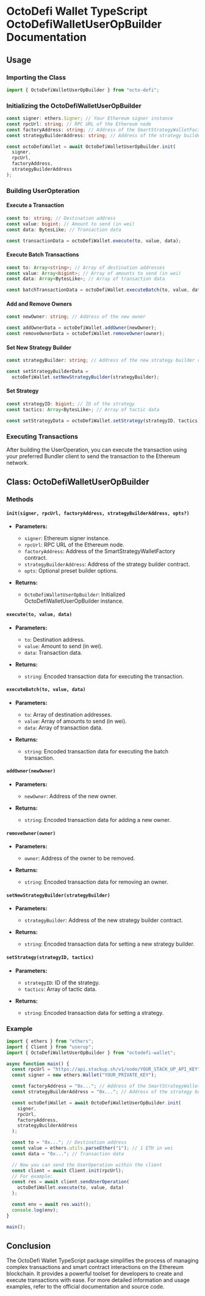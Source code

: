 # OctoDefi Wallet TypeScript OctoDefiWalletUserOpBuilder Documentation

## Usage

### Importing the Class

```typescript
import { OctoDefiWalletUserOpBuilder } from "octo-defi";
```

### Initializing the OctoDefiWalletUserOpBuilder

```typescript
const signer: ethers.Signer; // Your Ethereum signer instance
const rpcUrl: string; // RPC URL of the Ethereum node
const factoryAddress: string; // Address of the SmartStrategyWalletFactory contract
const strategyBuilderAddress: string; // Address of the strategy builder contract

const octoDefiWallet = await OctoDefiWalletUserOpBuilder.init(
  signer,
  rpcUrl,
  factoryAddress,
  strategyBuilderAddress
);
```

### Building UserOpteration

#### Execute a Transaction

```typescript
const to: string; // Destination address
const value: bigint; // Amount to send (in wei)
const data: BytesLike; // Transaction data

const transactionData = octoDefiWallet.execute(to, value, data);
```

#### Execute Batch Transactions

```typescript
const to: Array<string>; // Array of destination addresses
const value: Array<bigint>; // Array of amounts to send (in wei)
const data: Array<BytesLike>; // Array of transaction data

const batchTransactionData = octoDefiWallet.executeBatch(to, value, data);
```

#### Add and Remove Owners

```typescript
const newOwner: string; // Address of the new owner

const addOwnerData = octoDefiWallet.addOwner(newOwner);
const removeOwnerData = octoDefiWallet.removeOwner(owner);
```

#### Set New Strategy Builder

```typescript
const strategyBuilder: string; // Address of the new strategy builder contract

const setStrategyBuilderData =
  octoDefiWallet.setNewStrategyBuilder(strategyBuilder);
```

#### Set Strategy

```typescript
const strategyID: bigint; // ID of the strategy
const tactics: Array<BytesLike>; // Array of tactic data

const setStrategyData = octoDefiWallet.setStrategy(strategyID, tactics);
```

### Executing Transactions

After building the UserOperation, you can execute the transaction using your preferred Bundler client to send the transaction to the Ethereum network.

## Class: OctoDefiWalletUserOpBuilder

### Methods

#### `init(signer, rpcUrl, factoryAddress, strategyBuilderAddress, opts?)`

- **Parameters:**

  - `signer`: Ethereum signer instance.
  - `rpcUrl`: RPC URL of the Ethereum node.
  - `factoryAddress`: Address of the SmartStrategyWalletFactory contract.
  - `strategyBuilderAddress`: Address of the strategy builder contract.
  - `opts`: Optional preset builder options.

- **Returns:**
  - `OctoDefiWalletUserOpBuilder`: Initialized OctoDefiWalletUserOpBuilder instance.

#### `execute(to, value, data)`

- **Parameters:**

  - `to`: Destination address.
  - `value`: Amount to send (in wei).
  - `data`: Transaction data.

- **Returns:**
  - `string`: Encoded transaction data for executing the transaction.

#### `executeBatch(to, value, data)`

- **Parameters:**

  - `to`: Array of destination addresses.
  - `value`: Array of amounts to send (in wei).
  - `data`: Array of transaction data.

- **Returns:**
  - `string`: Encoded transaction data for executing the batch transaction.

#### `addOwner(newOwner)`

- **Parameters:**

  - `newOwner`: Address of the new owner.

- **Returns:**
  - `string`: Encoded transaction data for adding a new owner.

#### `removeOwner(owner)`

- **Parameters:**

  - `owner`: Address of the owner to be removed.

- **Returns:**
  - `string`: Encoded transaction data for removing an owner.

#### `setNewStrategyBuilder(strategyBuilder)`

- **Parameters:**

  - `strategyBuilder`: Address of the new strategy builder contract.

- **Returns:**
  - `string`: Encoded transaction data for setting a new strategy builder.

#### `setStrategy(strategyID, tactics)`

- **Parameters:**

  - `strategyID`: ID of the strategy.
  - `tactics`: Array of tactic data.

- **Returns:**
  - `string`: Encoded transaction data for setting a strategy.

### Example

```typescript
import { ethers } from "ethers";
import { Client } from "userop";
import { OctoDefiWalletUserOpBuilder } from "octodefi-wallet";

async function main() {
  const rpcUrl = "https://api.stackup.sh/v1/node/YOUR_STACK_UP_API_KEY";
  const signer = new ethers.Wallet("YOUR_PRIVATE_KEY");

  const factoryAddress = "0x..."; // Address of the SmartStrategyWalletFactory contract
  const strategyBuilderAddress = "0x..."; // Address of the strategy builder contract

  const octoDefiWallet = await OctoDefiWalletUserOpBuilder.init(
    signer,
    rpcUrl,
    factoryAddress,
    strategyBuilderAddress
  );

  const to = "0x..."; // Destination address
  const value = ethers.utils.parseEther("1"); // 1 ETH in wei
  const data = "0x..."; // Transaction data

  // Now you can send the UserOperation within the client
  const client = await Client.init(rpcUrl);
  // For example:
  const res = await client.sendUserOperation(
    octoDefiWallet.execute(to, value, data)
  );

  const env = await res.wait();
  console.log(env);
}

main();
```

## Conclusion

The OctoDefi Wallet TypeScript package simplifies the process of managing complex transactions and smart contract interactions on the Ethereum blockchain. It provides a powerful toolset for developers to create and execute transactions with ease. For more detailed information and usage examples, refer to the official documentation and source code.
